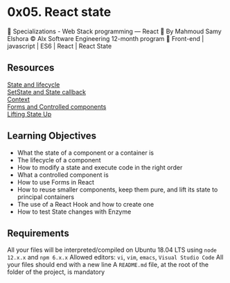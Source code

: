 # 0x05. React state
📂 Specializations - Web Stack programming ― React
👤 By Mahmoud Samy Elshora
©️ Alx Software Engineering 12-month program
🔖 Front-end | javascript | ES6 | React | React State

## Resources
[State and lifecycle](https://legacy.reactjs.org/docs/state-and-lifecycle.html)  
[SetState and State callback](https://legacy.reactjs.org/docs/react-component.html)  
[Context](https://legacy.reactjs.org/docs/context.html)  
[Forms and Controlled components](https://legacy.reactjs.org/docs/forms.html)  
[Lifting State Up](https://legacy.reactjs.org/docs/lifting-state-up.html)  


## Learning Objectives
* What the state of a component or a container is
* The lifecycle of a component
* How to modify a state and execute code in the right order
* What a controlled component is
* How to use Forms in React
* How to reuse smaller components, keep them pure, and lift its state to principal containers
* The use of a React Hook and how to create one
* How to test State changes with Enzyme


## Requirements
All your files will be interpreted/compiled on Ubuntu 18.04 LTS using `node 12.x.x` and `npm 6.x.x`
Allowed editors: `vi`, `vim`, `emacs`, `Visual Studio Code`
All your files should end with a new line
A `README.md` file, at the root of the folder of the project, is mandatory
